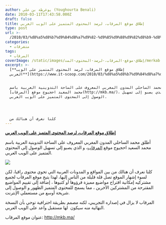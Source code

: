```yaml
---
author: يوغرطة بن علي (Youghourta Benali)
date: 2010-03-11T17:43:58.000Z
draft: false
title: إطلاق موقع المرقاب، لرصد المحتوى المتميز على الويب العربي
type: post
url: >-
  /2010/03/%d8%a5%d8%b7%d9%84%d8%a7%d9%82-%d9%85%d9%88%d9%82%d8%b9-%d8%a7%d9%84%d9%85%d8%b1%d9%82%d8%a7%d8%a8%d8%8c-%d9%84%d8%b1%d8%b5%d8%af-%d8%a7%d9%84%d9%85%d8%ad%d8%aa%d9%88%d9%89-%d8%a7%d9%84%d9%85%d8%aa/
categories:
  - متفرقات
tags:
  - المرقاب
coverImage: /static/images/إطلاق-موقع-المرقاب،-لرصد-المحتوى-المت/merkab.gif
excerpt: >-
  [**إطلاق موقع المرقاب، لرصد المحتوى المتميز على الويب
  العربي**](https://www.it-scoop.com/2010/03/%d8%a5%d8%b7%d9%84%d8%a7%d9%82-%d9%85%d9%88%d9%82%d8%b9-%d8%a7%d9%84%d9%85%d8%b1%d9%82%d8%a7%d8%a8%d8%8c-%d9%84%d8%b1%d8%b5%d8%af-%d8%a7%d9%84%d9%85%d8%ad%d8%aa%d9%88%d9%89-%d8%a7%d9%84%d9%85%d8%aa/)


  أطلق محمد الساحلي المدون المغربي المعروف على الساحة التدوينية العربية باسم
  محمد السعيد احجيوج موقع [المرقاب](http://mkb.ma/)، و الذي يصبو إلى تسهيل
  الوصول إلى المحتوى المتميز على الويب العربي.




  كلنا نعرف أن هنالك من
---
```

[**إطلاق موقع المرقاب، لرصد المحتوى المتميز على الويب العربي**](https://www.it-scoop.com/2010/03/%d8%a5%d8%b7%d9%84%d8%a7%d9%82-%d9%85%d9%88%d9%82%d8%b9-%d8%a7%d9%84%d9%85%d8%b1%d9%82%d8%a7%d8%a8%d8%8c-%d9%84%d8%b1%d8%b5%d8%af-%d8%a7%d9%84%d9%85%d8%ad%d8%aa%d9%88%d9%89-%d8%a7%d9%84%d9%85%d8%aa/)

أطلق محمد الساحلي المدون المغربي المعروف على الساحة التدوينية العربية باسم محمد السعيد احجيوج موقع [المرقاب](http://mkb.ma/)، و الذي يصبو إلى تسهيل الوصول إلى المحتوى المتميز على الويب العربي.

![](/static/images/إطلاق-موقع-المرقاب،-لرصد-المحتوى-المت/merkab.gif)

كلنا نعرف أن هنالك من بين المواقع و المدونات العربية التي تحوي محتوى راقيا، لكن لسوء إشهار الموقع تصل قلة قليلة من الناس إليها، لهذا يتيح موقع المرقاب لجميع مشتركيه إمكانية اقتراح مواضيع مميزة قرؤوها أو كتبوها ، إضافة إلى تقييم المواضيع المقترحة من المشتركين الآخرين ، مما يسمح للمحتوى المتميز الظهور و الوصول إلى شريحة أوسع من مستعملي الإنترنت.

المرقاب لا يزال في إصداره التجريبي، لكنه مصمم بطريقة احترافية توحي بأن النسخة النهائية منه سيكون  لها مستقبل واعد على الويب العربي.

عنوان موقع المرقاب: <http://mkb.ma/>
